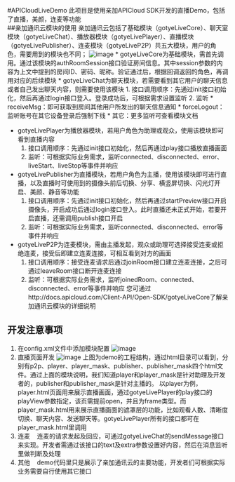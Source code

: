 #APICloudLiveDemo
    此项目是使用亲加APICloud SDK开发的直播Demo，包括了直播，美颜，连麦等功能  
##亲加通讯云模块的使用
    亲加通讯云包括了基础模块（gotyeLiveCore）、聊天室模块（gotyeLiveChat）、播放器模块（gotyeLivePlayer）、直播模块（gotyeLivePublisher）、连麦模块（gotyeLiveP2P）共五大模块，用户的角色，需要用到的模块也不同；
 ![image](https://github.com/QPlus/APICloudLiveDemo/raw/master/MDImages/modulelist.png)
    * gotyeLiveCore为基础模块，需首先调用。通过该模块的authRoomSession接口验证房间信息。其中session参数的内容为上文中提到的房间ID、密码、昵称。验证通过后，根据回调返回的角色，再调用对应的后续模块
    * gotyeLiveChat为聊天模块，若需要看到其它用户的聊天信息或者自己发出聊天内容，则需要使用该模块
      1. 接口调用顺序：先通过init接口初始化，然后再通过login接口登入。登录成功后，可根据需求设置监听
      2. 监听
        * receiveMsg：即可获取到房间其他用户所发出的聊天信息通知 
        * forceLogout：监听账号在其它设备登录后强制下线
        * 其它：更多监听可查看模块文档
 * gotyeLivePlayer为播放器模块，若用户角色为助理或观众，使用该模块即可看到直播内容
   1. 接口调用顺序：先通过init接口初始化，然后再通过play接口播放直播画面
   2. 监听：可根据实际业务需求，监听connected、disconnected、error、liveStart、liveStop等事件并响应
 * gotyeLivePublisher为直播模块，若用户角色为主播，使用该模块即可进行直播，以及直播时可使用到的摄像头前后切换、分享、横竖屏切换、闪光灯开启、美颜、静音等功能
   1. 接口调用顺序：先通过init接口初始化，然后再通过startPreview接口开启摄像头，开启成功后通过login接口登入。此时直播还未正式开始，若要开启直播，还需调用publish接口开启
   2. 监听：可根据实际业务需求，监听connected、disconnected、error等事件并响应
 * gotyeLiveP2P为连麦模块，需由主播发起，观众或助理可选择接受连麦或拒绝连麦，接受后即建立连麦连接，可相互看到对方的画面
   1. 接口调用顺序：接受连麦请求后通过joinRoom接口建立连麦连接，之后可通过leaveRoom接口断开连麦连接
   2. 监听：可根据实际业务需求，监听joinedRoom、connected、disconnected、error等事件并响应
   您可通过http://docs.apicloud.com/Client-API/Open-SDK/gotyeLiveCore了解亲加通讯云模块的详细说明
## 开发注意事项
 1. 在config.xml文件中添加模块配置
 ![image](https://github.com/QPlus/APICloudLiveDemo/raw/master/MDImages/config.png)
 2. 直播页面开发
 ![image](https://github.com/QPlus/APICloudLiveDemo/raw/master/MDImages/filelist.png)
   上图为demo的工程结构，通过html目录可以看到，分别有p2p、player、player_mask、publisher、publisher_mask四个html文件。通过上面的模块说明，我们知道player和player_mask是针对助理及开发者的，publisher和publisher_mask是针对主播的。
   以player为例，player.html页面用来展示直播画面，通过gotyeLivePlayer的play接口的playView参数指定，该页需提前open，并且为frame类型。而player_mask.html用来展示直播画面的遮罩层的功能，比如观看人数、清晰度切换、聊天内容、发送聊天等。gotyeLivePlayer所有的接口都可在player_mask.html里调用
 3. 连麦
    连麦的请求发起及回应，可通过gotyeLiveChat的sendMessage接口来实现。开发者需通过该接口的text及extra参数设置好内容，然后在消息监听里做判断及处理
 4. 其他
    demo代码里只是展示了亲加通讯云的主要功能，开发者们可根据实际业务需要自行使用其它接口
    

 

